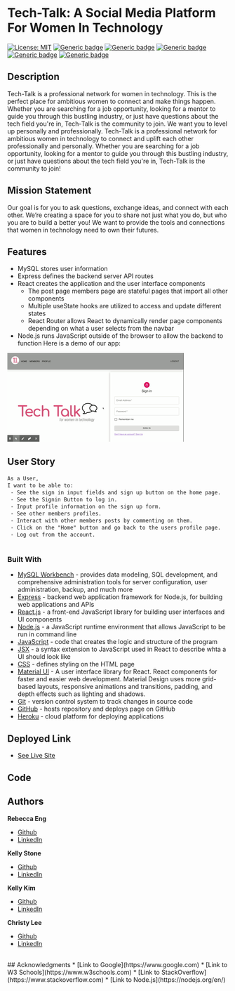# Tech-Talk: A Social Media Platform For Women In Technology
[![License: MIT](https://img.shields.io/badge/License-MIT-green.svg)](https://opensource.org/licenses/MIT)
[![Generic badge](https://img.shields.io/badge/Hard_Dependancy-express-red.svg)](https://shields.io/)
[![Generic badge](https://img.shields.io/badge/Hard_Dependancy-axios-yellow.svg)](https://shields.io/)
[![Generic badge](https://img.shields.io/badge/Hard_Dependancy-MySQL-purple.svg)](https://shields.io/)
[![Generic badge](https://img.shields.io/badge/Hard_Dependancy-react_router_dom-blue.svg)](https://shields.io/)
[![Generic badge](https://img.shields.io/badge/Hard_Dependancy-if_env-orange.svg)](https://shields.io/)

  ## Description 
Tech-Talk is a professional network for women in technology. This is the perfect place for ambitious women to connect and make things happen. Whether you are searching for a job opportunity, looking for a mentor to guide you through this bustling industry, or just have questions about the tech field you're in, Tech-Talk is the community to join. We want you to level up personally and professionally.
Tech-Talk is a professional network for ambitious women in technology to connect and uplift each other professionally and personally. Whether you are searching for a job opportunity, looking for a mentor to guide you through this bustling industry, or just have questions about the tech field you're in, Tech-Talk is the community to join! 


## Mission Statement
Our goal is for you to ask questions, exchange ideas, and connect with each other. We’re creating a space for you to share not just what you do, but who you are to build a better you! We want to provide the tools and connections that women in technology need to own their futures.


## Features
* MySQL stores user information
* Express defines the backend server API routes
* React creates the application and the user interface components
    * The post page members page are stateful pages that import all other components
    * Multiple useState hooks are utilized to access and update different states
    * React Router allows React to dynamically render page components depending on what a user selects from the navbar
* Node.js runs JavaScript outside of the browser to allow the backend to function
Here is a demo of our app:

![alttext](techtalk.gif)
## User Story
```
As a User,
I want to be able to:
 - See the sign in input fields and sign up button on the home page.
 - See the Signin Button to log in.
 - Input profile information on the sign up form.
 - See other members profiles.
 - Interact with other members posts by commenting on them.
 - Click on the "Home" button and go back to the users profile page.
 - Log out from the account.
 
```
### Built With
* [MySQL Workbench](https://www.mysql.com/) - provides data modeling, SQL development, and comprehensive administration tools for server configuration, user administration, backup, and much more
* [Express](https://expressjs.com/) - backend web application framework for Node.js, for building web applications and APIs
* [React.js](https://reactjs.org/) - a front-end JavaScript library for building user interfaces and UI components
* [Node.js](https://nodejs.org/en/) - a JavaScript runtime environment that allows JavaScript to be run in command line
* [JavaScript](https://developer.mozilla.org/en-US/docs/Web/JavaScript) - code that creates the logic and structure of the program
* [JSX](https://reactjs.org/docs/introducing-jsx.html) - a syntax extension to JavaScript used in React to describe whta a UI should look like
* [CSS](https://developer.mozilla.org/en-US/docs/Web/CSS) - defines styling on the HTML page
* [Material UI](https://material-ui.com/) - A user interface library for React. React components for faster and easier web development. Material Design uses more grid-based layouts, responsive animations and transitions, padding, and depth effects such as lighting and shadows.
* [Git](https://git-scm.com/) - version control system to track changes in source code
* [GitHub](https://github.com/) - hosts repository and deploys page on GitHub
* [Heroku](https://heroku.com) - cloud platform for deploying applications
## Deployed Link
* [See Live Site]()
## Code

## Authors

**Rebecca Eng** 
- [Github](https://github.com/engrebecca)
- [LinkedIn](https://www.linkedin.com/in/engrebecca/)

**Kelly Stone** 
- [Github](https://github.com/kellystone4)
- [LinkedIn](https://www.linkedin.com/in/kelly-a-stone/)

**Kelly Kim** 
- [Github](https://github.com/kellykim831)
- [LinkedIn](https://www.linkedin.com/in/realtorkellykim/)

**Christy Lee** 
- [Github](https://github.com/christyglee)
- [LinkedIn](https://www.linkedin.com/in/christy-lee/)
<br> 
## Acknowledgments
* [Link to Google](https://www.google.com)
* [Link to W3 Schools](https://www.w3schools.com)
* [Link to StackOverflow](https://www.stackoverflow.com)
* [Link to Node.js](https://nodejs.org/en/)